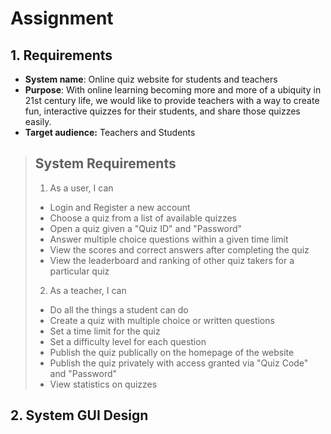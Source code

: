 # Assignment

## 1. Requirements
* **System name**: Online quiz website for students and teachers
* **Purpose**: With online learning becoming more and more of a ubiquity in 21st century life, we would like to provide teachers with a way to create fun, interactive quizzes for their students, and share those quizzes easily.
* **Target audience:** Teachers and Students

> ## System Requirements
> 1. As a user, I can
> - Login and Register a new account
> - Choose a quiz from a list of available quizzes
> - Open a quiz given a "Quiz ID" and "Password"
> - Answer multiple choice questions within a given time limit
> - View the scores and correct answers after completing the quiz
> - View the leaderboard and ranking of other quiz takers for a particular quiz
> 
> 2. As a teacher, I can
> - Do all the things a student can do
> - Create a quiz with multiple choice or written questions
> - Set a time limit for the quiz
> - Set a difficulty level for each question
> - Publish the quiz publically on the homepage of the website
> - Publish the quiz privately with access granted via "Quiz Code" and "Password"
> - View statistics on quizzes
> 

## 2. System GUI Design

